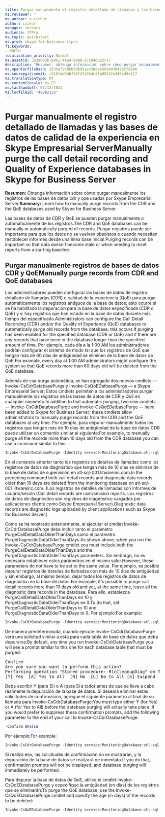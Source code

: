 ```yaml
---
title: Purgar manualmente el registro detallado de llamadas y las bases de datos de calidad de la experiencia en Skype Empresarial Server
ms.reviewer: ''
ms.author: v-cichur
author: cichur
manager: serdars
audience: ITPro
ms.topic: quickstart
ms.prod: skype-for-business-itpro
f1.keywords:
- NOCSH
localization_priority: Normal
ms.assetid: 3a3a965b-b861-41a4-b9a8-27184d622c17
description: 'Resumen: obtenga información sobre cómo purgar manualmente los registros de las bases de datos cdr y qoe usadas por Skype Empresarial Server.'
ms.openlocfilehash: 2d36af2d06b6d6951e436ea456d4036478278600
ms.sourcegitcommit: c528fad9db719f3fa96dc3fa99332a349cd9d317
ms.translationtype: MT
ms.contentlocale: es-ES
ms.lasthandoff: 01/12/2021
ms.locfileid: "49802150"
---
```

# <a name="manually-purge-the-call-detail-recording-and-quality-of-experience-databases-in-skype-for-business-server"></a><span data-ttu-id="caef4-103">Purgar manualmente el registro detallado de llamadas y las bases de datos de calidad de la experiencia en Skype Empresarial Server</span><span class="sxs-lookup"><span data-stu-id="caef4-103">Manually purge the call detail recording and Quality of Experience databases in Skype for Business Server</span></span>
 
<span data-ttu-id="caef4-104">**Resumen:** Obtenga información sobre cómo purgar manualmente los registros de las bases de datos cdr y qoe usadas por Skype Empresarial Server.</span><span class="sxs-lookup"><span data-stu-id="caef4-104">**Summary:** Learn how to manually purge records from the CDR and the QoE databases used by Skype for Business Server.</span></span>
  
<span data-ttu-id="caef4-105">Las bases de datos de CDR y QoE se pueden purgar manualmente o automáticamente de los registros.</span><span class="sxs-lookup"><span data-stu-id="caef4-105">The CDR and QoE databases can be manually or automatically purged of records.</span></span> <span data-ttu-id="caef4-106">Purgar registros puede ser importante para que los datos no se vuelvan obsoletos o cuando necesiten restablecer informes desde una línea base inicial.</span><span class="sxs-lookup"><span data-stu-id="caef4-106">Purging records can be important so that data doesn't become stale or when needing to reset reports from a starting baseline.</span></span>
  
## <a name="manually-purge-records-from-cdr-and-qoe-databases"></a><span data-ttu-id="caef4-107">Purgar manualmente registros de bases de datos CDR y QoE</span><span class="sxs-lookup"><span data-stu-id="caef4-107">Manually purge records from CDR and QoE databases</span></span>

<span data-ttu-id="caef4-108">Los administradores pueden configurar las bases de datos de registro detallado de llamadas (CDR) o calidad de la experiencia (QoE) para purgar automáticamente los registros antiguos de la base de datos; esto ocurre si se ha habilitado la depuración para la base de datos especificada (CDR o QoE) y si hay registros que han estado en la base de datos durante más tiempo del especificado.</span><span class="sxs-lookup"><span data-stu-id="caef4-108">Administrators can configure the Call Detail Recording (CDR) and/or the Quality of Experience (QoE) databases to automatically purge old records from the database; this occurs if purging has been enabled for the specified database (CDR or QoE) and if there are any records that have been in the database longer than the specified amount of time.</span></span> <span data-ttu-id="caef4-109">Por ejemplo, cada día a la 1:00 AM los administradores podrían configurar el sistema de modo tal que los registros de QoE que tengan más de 60 días de antigüedad se eliminen de la base de datos de QoE.</span><span class="sxs-lookup"><span data-stu-id="caef4-109">For example, every day at 1:00 AM administrators might configure the system so that QoE records more than 60 days old will be deleted from the QoE database.</span></span>
  
<span data-ttu-id="caef4-110">Además de esa purga automática, se han agregado dos nuevos cmdlets &#x2014; Invoke-CsCdrDatabasePurge y Invoke-CsQoEDatbasePurge &#x2014; a Skype Empresarial Server; Estos cmdlets permiten a los administradores purgar manualmente los registros de las bases de datos de CDR y QoE en cualquier momento.</span><span class="sxs-lookup"><span data-stu-id="caef4-110">In addition to that automatic purging, two new cmdlets &#x2014; Invoke-CsCdrDatabasePurge and Invoke-CsQoEDatbasePurge &#x2014; have been added to Skype for Business Server; these cmdlets allow administrators to manually purge records from the CDR and the QoE databases at any time.</span></span> <span data-ttu-id="caef4-111">Por ejemplo, para depurar manualmente todos los registros que tengan más de 10 días de antigüedad de la base de datos CDR puede utilizar un comando similar al siguiente:</span><span class="sxs-lookup"><span data-stu-id="caef4-111">For example, to manually purge all the records more than 10 days old from the CDR database you can use a command similar to this:</span></span>
  
```powershell
Invoke-CsCdrDatabasePurge -Identity service:MonitoringDatabase:atl-sql-001.litwareinc.com -PurgeCallDetailDataOlderThanDays 10 -PurgeDiagnosticDataOlderThanDays 10
```

<span data-ttu-id="caef4-112">En el comando anterior tanto los registros de detalles de llamadas como los registros de datos de diagnóstico que tengan más de 10 días se eliminan de la base de datos de supervisión en atl-sql-001.litwareinc.com.</span><span class="sxs-lookup"><span data-stu-id="caef4-112">In the preceding command both call detail records and diagnostic data records older than 10 days are deleted from the monitoring database on atl-sql-001.litwareinc.com.</span></span> <span data-ttu-id="caef4-113">(Los registros de detalles de llamadas son informes de usuario/sesión.</span><span class="sxs-lookup"><span data-stu-id="caef4-113">(Call detail records are user/session reports.</span></span> <span data-ttu-id="caef4-114">Los registros de datos de diagnóstico son registros de diagnóstico cargados por aplicaciones cliente como Skype Empresarial Server).</span><span class="sxs-lookup"><span data-stu-id="caef4-114">Diagnostic data records are diagnostic logs uploaded by client applications such as Skype for Business Server.)</span></span>
  
<span data-ttu-id="caef4-115">Como se ha mostrado anteriormente, al ejecutar el cmdlet Invoke-CsCdrDatabasePurge debe incluir tanto el parámetro PurgeCallDetaiDataOlderThanDays como el parámetro PurgeDiagnosticDataOlderThanDays.</span><span class="sxs-lookup"><span data-stu-id="caef4-115">As shown above, when you run the Invoke-CsCdrDatabasePurge cmdlet you must include both the PurgeCallDetaiDataOlderThanDays and the PurgeDiagnosticDataOlderThanDays parameters.</span></span> <span data-ttu-id="caef4-116">Sin embargo, no es necesario establecer estos parámetros en el mismo valor.</span><span class="sxs-lookup"><span data-stu-id="caef4-116">However, these parameters do not have to be set to the same value.</span></span> <span data-ttu-id="caef4-117">Por ejemplo, es posible depurar registros de detalles de llamadas con más de 10 días de antigüedad y sin embargo, al mismo tiempo, dejar todos los registros de datos de diagnóstico en la base de datos.</span><span class="sxs-lookup"><span data-stu-id="caef4-117">For example, it's possible to purge call detail records more than 10 days old and yet, at the same time, leave all the diagnostic data records in the database.</span></span> <span data-ttu-id="caef4-118">Para ello, establezca PurgeCallDetailDataOlderThanDays en 10 y PurgeDiagnosticDataOlderThanDays en 0.</span><span class="sxs-lookup"><span data-stu-id="caef4-118">To do that, set PurgeCallDetailDataOlderThanDays to 10 and PurgeDiagnosticDataOlderThanDays to 0.</span></span> <span data-ttu-id="caef4-119">Por ejemplo:</span><span class="sxs-lookup"><span data-stu-id="caef4-119">For example:</span></span>
  
```powershell
Invoke-CsCdrDatabasePurge -Identity service:MonitoringDatabase:atl-sql-001.litwareinc.com -PurgeCallDetailDataOlderThanDays 10 -PurgeDiagnosticDataOlderThanDays 0
```

<span data-ttu-id="caef4-120">De manera predeterminada, cuando ejecute Invoke-CsCdrDatabasePurge verá una solicitud similar a esta para cada tabla de base de datos que deba depurarse:</span><span class="sxs-lookup"><span data-stu-id="caef4-120">By default, any time you run Invoke-CsCdrDatabasePurge you will see a prompt similar to this one for each database table that must be purged:</span></span>
  
<pre>
Confirm
Are you sure you want to perform this action?
Performing operation "Stored procedure: RtcCleanupDiag" on Target "Target SQL Server:atl-sql-001.litwareinc.com\archinst Database: lcscdr".
[Y] Yes  [A] Yes to All  [N] No  [L] No to All [S] Suspend  [?] Help (default is "Y"):
</pre>

<span data-ttu-id="caef4-p106">Debe escribir Y (para Sí) o A (para Sí a todo) antes de que se lleve a cabo realmente la depuración de la base de datos. Si deseara eliminar estas solicitudes de confirmación, agregue el siguiente parámetro al final de su llamada para Invoke-CsCdrDatabasePurge:</span><span class="sxs-lookup"><span data-stu-id="caef4-p106">You must type either Y (for Yes) or A (for Yes to All) before the database purging will actually take place. If you would prefer to suppress these confirmation prompts, add the following parameter to the end of your call to Invoke-CsCdrDatabasePurge:</span></span>
  
```powershell
-Confirm:$False
```

<span data-ttu-id="caef4-123">Por ejemplo:</span><span class="sxs-lookup"><span data-stu-id="caef4-123">For example:</span></span>
  
```powershell
Invoke-CsCdrDatabasePurge -Identity service:MonitoringDatabase:atl-sql-001.litwareinc.com -PurgeCallDetailDataOlderThanDays 10 -PurgeDiagnosticDataOlderThanDays 10 -Confirm:$False
```

<span data-ttu-id="caef4-124">Si realiza eso, las solicitudes de confirmación no se mostrarán, y la depuración de la base de datos se realizará de inmediato.</span><span class="sxs-lookup"><span data-stu-id="caef4-124">If you do that, confirmation prompts will not be displayed, and database purging will immediately be performed.</span></span>
  
<span data-ttu-id="caef4-125">Para depurar la base de datos de QoE, utilice el cmdlet Invoke-CsQoEDatabasePurge y especifique la antigüedad (en días) de los registros que se eliminarán:</span><span class="sxs-lookup"><span data-stu-id="caef4-125">To purge the QoE database, use the Invoke-CsQoEDatabasePurge cmdlet and specify the age (in days) of the records to be deleted:</span></span>
  
```powershell
Invoke-CsQoEDatabasePurge -Identity service:MonitoringDatabase:atl-sql-001.litwareinc.com -PurgeQoEDataOlderThanDays 10
```


